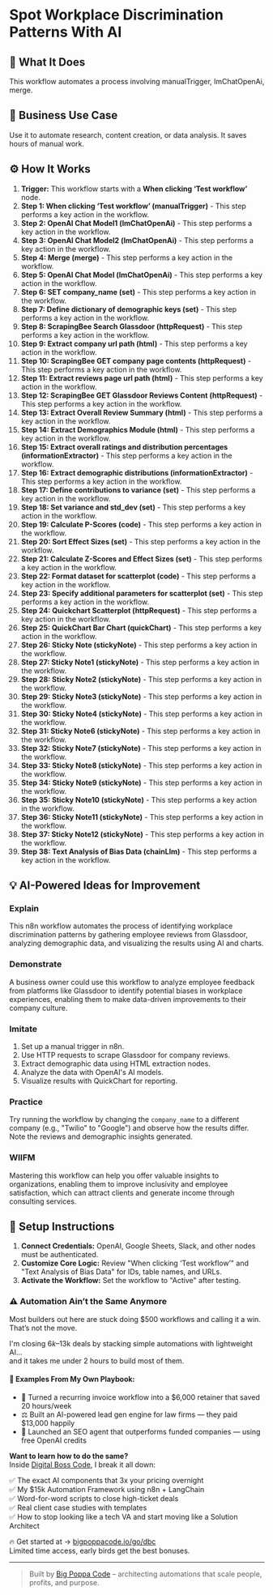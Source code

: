 # Spot Workplace Discrimination Patterns With AI

## 🚀 What It Does
This workflow automates a process involving manualTrigger, lmChatOpenAi, merge.

## 💼 Business Use Case
Use it to automate research, content creation, or data analysis. It saves hours of manual work.

## ⚙️ How It Works
1.  **Trigger:** This workflow starts with a **When clicking ‘Test workflow’** node.
2. **Step 1: When clicking ‘Test workflow’ (manualTrigger)** - This step performs a key action in the workflow.
3. **Step 2: OpenAI Chat Model1 (lmChatOpenAi)** - This step performs a key action in the workflow.
4. **Step 3: OpenAI Chat Model2 (lmChatOpenAi)** - This step performs a key action in the workflow.
5. **Step 4: Merge (merge)** - This step performs a key action in the workflow.
6. **Step 5: OpenAI Chat Model (lmChatOpenAi)** - This step performs a key action in the workflow.
7. **Step 6: SET company_name (set)** - This step performs a key action in the workflow.
8. **Step 7: Define dictionary of demographic keys (set)** - This step performs a key action in the workflow.
9. **Step 8: ScrapingBee Search Glassdoor (httpRequest)** - This step performs a key action in the workflow.
10. **Step 9: Extract company url path (html)** - This step performs a key action in the workflow.
11. **Step 10: ScrapingBee GET company page contents (httpRequest)** - This step performs a key action in the workflow.
12. **Step 11: Extract reviews page url path (html)** - This step performs a key action in the workflow.
13. **Step 12: ScrapingBee GET Glassdoor Reviews Content (httpRequest)** - This step performs a key action in the workflow.
14. **Step 13: Extract Overall Review Summary (html)** - This step performs a key action in the workflow.
15. **Step 14: Extract Demographics Module (html)** - This step performs a key action in the workflow.
16. **Step 15: Extract overall ratings and distribution percentages (informationExtractor)** - This step performs a key action in the workflow.
17. **Step 16: Extract demographic distributions (informationExtractor)** - This step performs a key action in the workflow.
18. **Step 17: Define contributions to variance (set)** - This step performs a key action in the workflow.
19. **Step 18: Set variance and std_dev (set)** - This step performs a key action in the workflow.
20. **Step 19: Calculate P-Scores (code)** - This step performs a key action in the workflow.
21. **Step 20: Sort Effect Sizes (set)** - This step performs a key action in the workflow.
22. **Step 21: Calculate Z-Scores and Effect Sizes (set)** - This step performs a key action in the workflow.
23. **Step 22: Format dataset for scatterplot (code)** - This step performs a key action in the workflow.
24. **Step 23: Specify additional parameters for scatterplot (set)** - This step performs a key action in the workflow.
25. **Step 24: Quickchart Scatterplot (httpRequest)** - This step performs a key action in the workflow.
26. **Step 25: QuickChart Bar Chart (quickChart)** - This step performs a key action in the workflow.
27. **Step 26: Sticky Note (stickyNote)** - This step performs a key action in the workflow.
28. **Step 27: Sticky Note1 (stickyNote)** - This step performs a key action in the workflow.
29. **Step 28: Sticky Note2 (stickyNote)** - This step performs a key action in the workflow.
30. **Step 29: Sticky Note3 (stickyNote)** - This step performs a key action in the workflow.
31. **Step 30: Sticky Note4 (stickyNote)** - This step performs a key action in the workflow.
32. **Step 31: Sticky Note6 (stickyNote)** - This step performs a key action in the workflow.
33. **Step 32: Sticky Note7 (stickyNote)** - This step performs a key action in the workflow.
34. **Step 33: Sticky Note8 (stickyNote)** - This step performs a key action in the workflow.
35. **Step 34: Sticky Note9 (stickyNote)** - This step performs a key action in the workflow.
36. **Step 35: Sticky Note10 (stickyNote)** - This step performs a key action in the workflow.
37. **Step 36: Sticky Note11 (stickyNote)** - This step performs a key action in the workflow.
38. **Step 37: Sticky Note12 (stickyNote)** - This step performs a key action in the workflow.
39. **Step 38: Text Analysis of Bias Data (chainLlm)** - This step performs a key action in the workflow.

## 💡 AI-Powered Ideas for Improvement
### Explain
This n8n workflow automates the process of identifying workplace discrimination patterns by gathering employee reviews from Glassdoor, analyzing demographic data, and visualizing the results using AI and charts.

### Demonstrate
A business owner could use this workflow to analyze employee feedback from platforms like Glassdoor to identify potential biases in workplace experiences, enabling them to make data-driven improvements to their company culture.

### Imitate
1. Set up a manual trigger in n8n.
2. Use HTTP requests to scrape Glassdoor for company reviews.
3. Extract demographic data using HTML extraction nodes.
4. Analyze the data with OpenAI's AI models.
5. Visualize results with QuickChart for reporting.

### Practice
Try running the workflow by changing the `company_name` to a different company (e.g., "Twilio" to "Google") and observe how the results differ. Note the reviews and demographic insights generated.

### WIIFM
Mastering this workflow can help you offer valuable insights to organizations, enabling them to improve inclusivity and employee satisfaction, which can attract clients and generate income through consulting services.

## 🔧 Setup Instructions
1. **Connect Credentials:** OpenAI, Google Sheets, Slack, and other nodes must be authenticated.
2. **Customize Core Logic:** Review "When clicking ‘Test workflow’" and "Text Analysis of Bias Data" for IDs, table names, and URLs.
3. **Activate the Workflow:** Set the workflow to "Active" after testing.

### ⚠️ Automation Ain’t the Same Anymore

Most builders out here are stuck doing $500 workflows and calling it a win.  
That’s not the move.  

I'm closing $6k–$13k deals by stacking simple automations with lightweight AI...  
and it takes me under 2 hours to build most of them.

#### 🧠 Examples From My Own Playbook:
- 🔁 Turned a recurring invoice workflow into a $6,000 retainer that saved 20 hours/week  
- ⚖️ Built an AI-powered lead gen engine for law firms — they paid $13,000 happily  
- 🚀 Launched an SEO agent that outperforms funded companies — using free OpenAI credits  

**Want to learn how to do the same?**  
Inside [Digital Boss Code](https://bigpoppacode.io/go/dbc), I break it all down:

✅ The exact AI components that 3x your pricing overnight  
✅ My $15k Automation Framework using n8n + LangChain  
✅ Word-for-word scripts to close high-ticket deals  
✅ Real client case studies with templates  
✅ How to stop looking like a tech VA and start moving like a Solution Architect  

🔥 Get started at → [bigpoppacode.io/go/dbc](https://bigpoppacode.io/go/dbc)  
Limited time access, early birds get the best bonuses.

---
> Built by [Big Poppa Code](https://bigpoppacode.io) – architecting automations that scale people, profits, and purpose.
